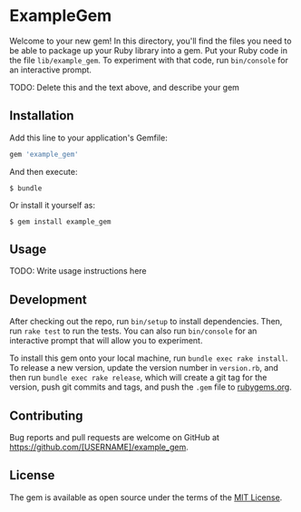 # ExampleGem

Welcome to your new gem! In this directory, you'll find the files you need to be able to package up your Ruby library into a gem. Put your Ruby code in the file `lib/example_gem`. To experiment with that code, run `bin/console` for an interactive prompt.

TODO: Delete this and the text above, and describe your gem

## Installation

Add this line to your application's Gemfile:

```ruby
gem 'example_gem'
```

And then execute:

    $ bundle

Or install it yourself as:

    $ gem install example_gem

## Usage

TODO: Write usage instructions here

## Development

After checking out the repo, run `bin/setup` to install dependencies. Then, run `rake test` to run the tests. You can also run `bin/console` for an interactive prompt that will allow you to experiment.

To install this gem onto your local machine, run `bundle exec rake install`. To release a new version, update the version number in `version.rb`, and then run `bundle exec rake release`, which will create a git tag for the version, push git commits and tags, and push the `.gem` file to [rubygems.org](https://rubygems.org).

## Contributing

Bug reports and pull requests are welcome on GitHub at https://github.com/[USERNAME]/example_gem.


## License

The gem is available as open source under the terms of the [MIT License](http://opensource.org/licenses/MIT).

